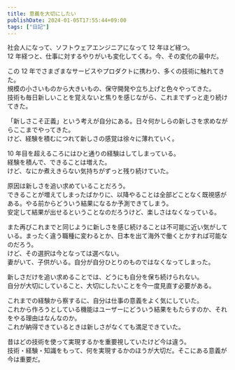 ```yaml
---
title: 意義を大切にしたい
publishDate: 2024-01-05T17:55:44+09:00
tags: ["日記"]
---
```


社会人になって、ソフトウェアエンジニアになって 12 年ほど経つ。  
12 年経つと、仕事に対するやりがいも変化してくる。今、その変化の最中だ。

この 12 年でさまざまなサービスやプロダクトに携わり、多くの技術に触れてきた。  
規模の小さいものから大きいもの、保守開発や立ち上げと色々やってきた。  
技術も毎日新しいことを覚えないと焦りを感じながら、これまでずっと走り続けてきた。

「新しさこそ正義」という考えが自分にある。日々何かしらの新しさを求めながらここまでやってきた。  
けど、経験を積むにつれて新しさの感覚は徐々に薄れていく。

10 年目を超えるころにはひと通りの経験はしてしまっている。  
経験を積んで、できることは増えた。  
けど、なにか煮えきらない気持ちがずっと残り続けていた。

原因は新しさを追い求めていることだろう。  
できることが増えてしまったばかりに、以降やることは全部どことなく既視感がある。やる前からどういう結果になるか予測できてしまう。  
安定して結果が出せるということなのだろうけど、楽しさはなくなっている。

また再びこれまでと同じように新しさを感じ続けることは不可能に近い気がしている。まったく違う職種に変わるとか、日本を出て海外で働くとかすれば可能なのだろう。  
けど、その選択は今となっては選べない。  
妻がいて、子供がいる。自分が自分ひとりのものではなくなってしまった。

新しさだけを追い求めることでは、どうにも自分を保ち続けられない。  
自分が大切にしていること、大切にしたいことを今一度見直す必要がある。

これまでの経験から察するに、自分は仕事の意義をよく気にしていた。  
これから作ろうとしている機能はユーザーにどういう結果をもたらすのか、それをやる理由はなんなのか。  
これが納得できているときは新しさがなくても満足できていた。

昔はどの技術を使って実現するかを重要視していたけど今は違う。  
技術・経験・知識をもって、何を実現するかのほうが大切だ。そこにある意義が今は重要だ。
